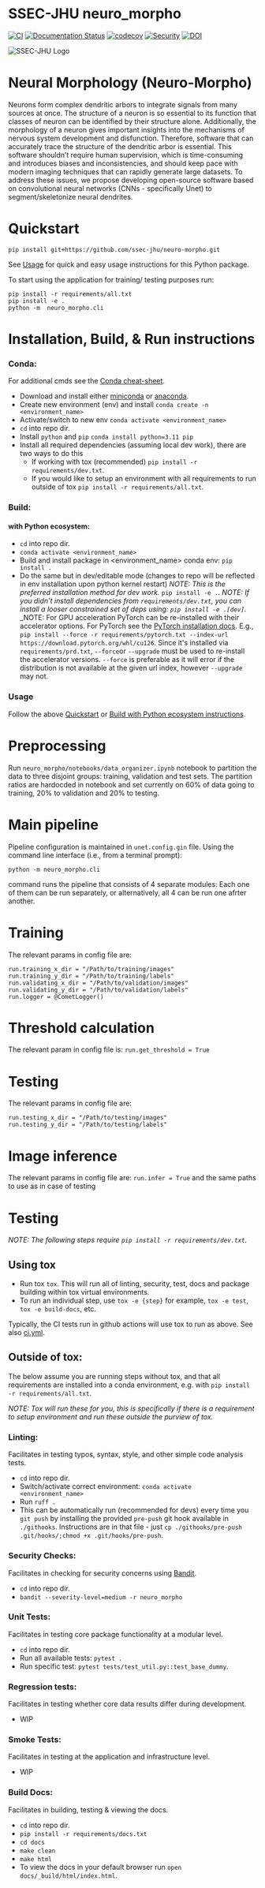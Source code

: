 # SSEC-JHU neuro_morpho

[![CI](https://github.com/ssec-jhu/neuro-morpho/actions/workflows/ci.yml/badge.svg)](https://github.com/ssec-jhu/neuro-morpho/actions/workflows/ci.yml)
[![Documentation Status](https://readthedocs.org/projects/neuro-morpho/badge/?version=latest)](https://neuro-morpho.readthedocs.io/en/latest/?badge=latest)
[![codecov](https://codecov.io/gh/ssec-jhu/neuro-morpho/graph/badge.svg?token=nO3cCBglK2)](https://codecov.io/gh/ssec-jhu/neuro-morpho)
[![Security](https://github.com/ssec-jhu/neuro-morpho/actions/workflows/security.yml/badge.svg)](https://github.com/ssec-jhu/neuro-morpho/actions/workflows/security.yml)
[![DOI](https://zenodo.org/badge/DOI/10.5281/zenodo.16782869.svg)](https://doi.org/10.5281/zenodo.16782869)


![SSEC-JHU Logo](docs/_static/SSEC_logo_horiz_blue_1152x263.png)

# Neural Morphology (Neuro-Morpho)

Neurons form complex dendritic arbors to integrate signals from many sources at once. The
structure of a neuron is so essential to its function that classes of neuron can be identified by
their structure alone. Additionally, the morphology of a neuron gives important insights into the
mechanisms of nervous system development and disfunction. Therefore, software that can
accurately trace the structure of the dendritic arbor is essential. This software shouldn’t require human supervision, which is time-consuming and introduces biases and inconsistencies, and should keep pace with modern imaging techniques that can rapidly generate large datasets.
To address these issues, we propose developing open-source software based on convolutional
neural networks (CNNs - specifically Unet) to segment/skeletonize neural dendrites.


# Quickstart

```term
pip install git+https://github.com/ssec-jhu/neuro-morpho.git
```

See [Usage](#usage) for quick and easy usage instructions for this Python package.

To start using the application for training/ testing purposes run:
```term
pip install -r requirements/all.txt
pip install -e .
python -m  neuro_morpho.cli 
```

# Installation, Build, & Run instructions


### Conda:

For additional cmds see the [Conda cheat-sheet](https://docs.conda.io/projects/conda/en/4.6.0/_downloads/52a95608c49671267e40c689e0bc00ca/conda-cheatsheet.pdf).

 * Download and install either [miniconda](https://docs.conda.io/en/latest/miniconda.html#installing) or [anaconda](https://docs.anaconda.com/free/anaconda/install/index.html).
 * Create new environment (env) and install ``conda create -n <environment_name>``
 * Activate/switch to new env ``conda activate <environment_name>``
 * ``cd`` into repo dir.
 * Install ``python`` and ``pip`` ``conda install python=3.11 pip``
 * Install all required dependencies (assuming local dev work), there are two ways to do this
   * If working with tox (recommended) ``pip install -r requirements/dev.txt``.
   * If you would like to setup an environment with all requirements to run outside of tox ``pip install -r requirements/all.txt``.

### Build:

  #### with Python ecosystem:
  * ``cd`` into repo dir.
  * ``conda activate <environment_name>``
  * Build and install package in <environment_name> conda env: ``pip install .``
  * Do the same but in dev/editable mode (changes to repo will be reflected in env installation upon python kernel restart)
    _NOTE: This is the preferred installation method for dev work._
    ``pip install -e .``.
    _NOTE: If you didn't install dependencies from ``requirements/dev.txt``, you can install
    a looser constrained set of deps using: ``pip install -e .[dev]``._
    _NOTE:
    For GPU acceleration PyTorch can be re-installed with their accelerator options.
    For PyTorch see the [PyTorch installation docs](https://pytorch.org/get-started/locally/).
    E.g., ``pip install --force -r requirements/pytorch.txt --index-url https://download.pytorch.org/whl/cu126``.
    Since it's installed via ``requirements/prd.txt``, ``--force``or ``--upgrade`` must  be used to re-install
    the accelerator versions.  ``--force`` is preferable as it will error if the distribution is not available
    at the given url index, however ``--upgrade`` may not.

### Usage

Follow the above [Quickstart](#quickstart) or [Build with Python ecosystem instructions](#with-python-ecosystem).

# Preprocessing
Run ``neuro_morpho/notebooks/data_organizer.ipynb`` notebook to partition the data to three disjoint groups: training, validation and test sets.
The partition ratios are hardocded in notebook and set currently on 60% of data going to training, 20% to validation and 20% to testing.

# Main pipeline
Pipeline configuration is maintained in ``unet.config.gin`` file.
Using the command line interface (i.e., from a terminal prompt):
```term
python -m neuro_morpho.cli
```
command runs the pipeline that consists of 4 separate modules:
Each one of them can be run separately, or alternatively, all 4 can be run one afrter another.

# Training
The relevant params in config file are:
```run.train = True
run.training_x_dir = "/Path/to/training/images"
run.training_y_dir = "/Path/to/training/labels"
run.validating_x_dir = "/Path/to/validation/images"
run.validating_y_dir = "/Path/to/validation/labels"
run.logger = @CometLogger()
```

# Threshold calculation
The relevant param in config file is:
```run.get_threshold = True```

# Testing
The relevant params in config file are:
```run.test = True
run.testing_x_dir = "/Path/to/testing/images"
run.testing_y_dir = "/Path/to/testing/labels"
```

# Image inference
The relevant params in config file are:
```run.infer = True```
and the same paths to use as in case of testing


# Testing
_NOTE: The following steps require ``pip install -r requirements/dev.txt``._

## Using tox

* Run tox ``tox``. This will run all of linting, security, test, docs and package building within tox virtual environments.
* To run an individual step, use ``tox -e {step}`` for example, ``tox -e test``, ``tox -e build-docs``, etc.

Typically, the CI tests run in github actions will use tox to run as above. See also [ci.yml](https://github.com/ssec-jhu/neuro-morpho/blob/main/.github/workflows/ci.yml).

## Outside of tox:

The below assume you are running steps without tox, and that all requirements are installed into a conda environment, e.g. with ``pip install -r requirements/all.txt``.

_NOTE: Tox will run these for you, this is specifically if there is a requirement to setup environment and run these outside the purview of tox._

### Linting:
Facilitates in testing typos, syntax, style, and other simple code analysis tests.
  * ``cd`` into repo dir.
  * Switch/activate correct environment: ``conda activate <environment_name>``
  * Run ``ruff .``
  * This can be automatically run (recommended for devs) every time you ``git push`` by installing the provided
    ``pre-push`` git hook available in ``./githooks``.
    Instructions are in that file - just ``cp ./githooks/pre-push .git/hooks/;chmod +x .git/hooks/pre-push``.

### Security Checks:
Facilitates in checking for security concerns using [Bandit](https://bandit.readthedocs.io/en/latest/index.html).
 * ``cd`` into repo dir.
 * ``bandit --severity-level=medium -r neuro_morpho``

### Unit Tests:
Facilitates in testing core package functionality at a modular level.
  * ``cd`` into repo dir.
  * Run all available tests: ``pytest .``
  * Run specific test: ``pytest tests/test_util.py::test_base_dummy``.

### Regression tests:
Facilitates in testing whether core data results differ during development.
  * WIP

### Smoke Tests:
Facilitates in testing at the application and infrastructure level.
  * WIP

### Build Docs:
Facilitates in building, testing & viewing the docs.
 * ``cd`` into repo dir.
 * ``pip install -r requirements/docs.txt``
 * ``cd docs``
 * ``make clean``
 * ``make html``
 * To view the docs in your default browser run ``open docs/_build/html/index.html``.
